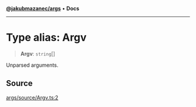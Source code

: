 [**@jakubmazanec/args**](../README.md) • **Docs**

---

# Type alias: Argv

> **Argv**: `string`[]

Unparsed arguments.

## Source

[args/source/Argv.ts:2](https://github.com/jakubmazanec/js-tools/blob/0a7ca643260718f11723fa4df4f144d2d5a8a885/packages/args/source/Argv.ts#L2)
